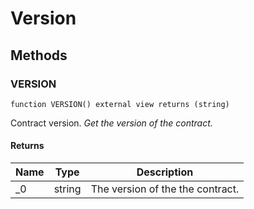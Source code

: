 # Version

## Methods

### VERSION

```solidity
function VERSION() external view returns (string)
```

Contract version.
_Get the version of the contract._

#### Returns

| Name | Type   | Description                      |
| ---- | ------ | -------------------------------- |
| \_0  | string | The version of the the contract. |
